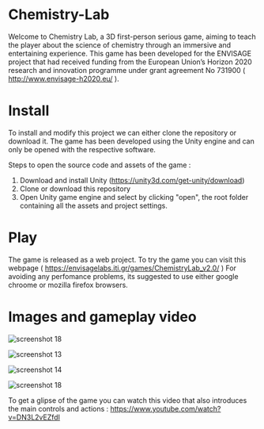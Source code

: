 # Chemistry-Lab

Welcome to Chemistry Lab, a 3D first-person serious game, aiming to teach the player about the science of chemistry through an immersive and entertaining experience.
This game has been developed for the ENVISAGE project that had received funding from the European Union’s Horizon 2020 research and innovation programme under grant agreement No 731900 ( http://www.envisage-h2020.eu/ ).

# Install

To install and modify this project we can either clone the repository or download it. The game has been developed using the Unity engine and can only be opened with the respective software.

Steps to open the source code and assets of the game :
1) Download and install Unity (https://unity3d.com/get-unity/download)
2) Clone or download this repository
3) Open Unity game engine and select by clicking "open", the root folder containing all the assets and project settings.

# Play

The game is released as a web project. To try the game you can visit this webpage ( https://envisagelabs.iti.gr/games/ChemistryLab_v2.0/ )
For avoiding any perfomance problems, its suggested to use either google chroome or mozilla firefox browsers.

# Images and gameplay video

![screenshot 18](https://user-images.githubusercontent.com/15057375/37338513-59133100-26c0-11e8-8845-2038d3e23ae7.png)

![screenshot 13](https://user-images.githubusercontent.com/15057375/37338462-2ff4e0e8-26c0-11e8-842c-7b3820967583.png)

![screenshot 14](https://user-images.githubusercontent.com/15057375/37338504-4ff46224-26c0-11e8-83f2-4612ea4e4b5f.png)

![screenshot 18](https://user-images.githubusercontent.com/15057375/42884286-a056db3a-8aa6-11e8-8f10-6db0e38d3e9c.png)

To get a glipse of the game you can watch this video that also introduces the main controls and actions :
https://www.youtube.com/watch?v=DN3L2vEZfdI


